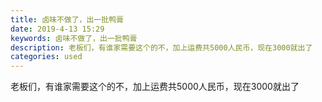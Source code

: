 ```yaml
---
title: 卤味不做了，出一批鸭膏
date: 2019-4-13 15:29
keywords: 卤味不做了，出一批鸭膏
description: 老板们，有谁家需要这个的不，加上运费共5000人民币，现在3000就出了
categories: used
---
```

<td class="t_f" id="postmessage_3486048">

老板们，有谁家需要这个的不，加上运费共5000人民币，现在3000就出了<br/>
<img alt="" border="0" class="zoom" data-cf-modified-ca89431c7ff78591c0a060db-="" file="http://www.flw.ph/data/appbyme/upload/image/201904/13/VrGn0IgtNn8t.jpg" id="aimg_esr3e" lazyloadthumb="1" onclick="" onmouseover="" src="http://www.flw.ph/data/appbyme/upload/image/201904/13/VrGn0IgtNn8t.jpg"/><br/>
<br/>
<img alt="" border="0" class="zoom" data-cf-modified-ca89431c7ff78591c0a060db-="" file="http://www.flw.ph/data/appbyme/upload/image/201904/13/sr2etrcsiGFt.jpg" id="aimg_HK89V" lazyloadthumb="1" onclick="" onmouseover="" src="http://www.flw.ph/data/appbyme/upload/image/201904/13/sr2etrcsiGFt.jpg"/><br/>
<br/>
</td>
